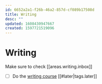 ```yaml
---
id: 6652a2a1-f26b-46a2-857d-cf089b17508d
title: Writing
desc: ""
updated: 1608430947667
created: 1597721519096
---
```


# Writing

Make sure to check [[areas.writing.inbox]]

- [ ] Do the [writing course](https://writingexcuses.com/category/season/season-10/) [[#later|tags.later]]
